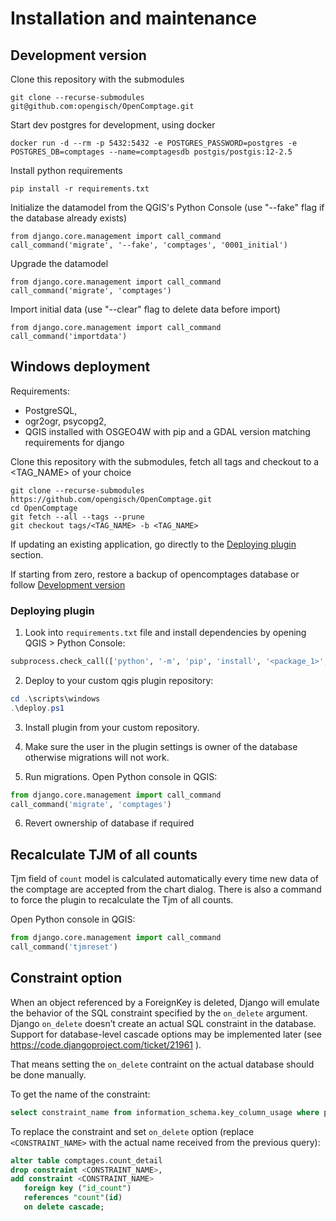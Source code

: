 # Installation and maintenance

## Development version

Clone this repository with the submodules

    git clone --recurse-submodules git@github.com:opengisch/OpenComptage.git

Start dev postgres for development, using docker

    docker run -d --rm -p 5432:5432 -e POSTGRES_PASSWORD=postgres -e POSTGRES_DB=comptages --name=comptagesdb postgis/postgis:12-2.5

Install python requirements

    pip install -r requirements.txt

Initialize the datamodel from the QGIS's Python Console (use "--fake" flag if the database already exists)

    from django.core.management import call_command
    call_command('migrate', '--fake', 'comptages', '0001_initial')

Upgrade the datamodel

    from django.core.management import call_command
    call_command('migrate', 'comptages')

Import initial data (use "--clear" flag to delete data before import)

    from django.core.management import call_command
    call_command('importdata')

## Windows deployment

Requirements:
 - PostgreSQL,
 - ogr2ogr, psycopg2,
 - QGIS installed with OSGEO4W with pip and a GDAL version matching requirements for django

Clone this repository with the submodules, fetch all tags and checkout to a <TAG_NAME> of your choice

    git clone --recurse-submodules https://github.com/opengisch/OpenComptage.git
    cd OpenComptage
    git fetch --all --tags --prune
    git checkout tags/<TAG_NAME> -b <TAG_NAME>
    
If updating an existing application, go directly to the [Deploying plugin](#deploying-plugin) section.

If starting from zero, restore a backup of opencomptages database or follow [Development version](#development-version)

### Deploying plugin

1. Look into `requirements.txt` file and install dependencies by opening QGIS > Python Console:

```python
subprocess.check_call(['python', '-m', 'pip', 'install', '<package_1>', '<package_n*>'])
```

2. Deploy to your custom qgis plugin repository:

```powershell
cd .\scripts\windows
.\deploy.ps1
```

3. Install plugin from your custom repository.

4. Make sure the user in the plugin settings is owner of the database otherwise migrations will not work.

5. Run migrations. Open Python console in QGIS:

```python
from django.core.management import call_command
call_command('migrate', 'comptages')
```

6. Revert ownership of database if required

## Recalculate TJM of all counts

Tjm field of `count` model is calculated automatically every time new data of the comptage are accepted from the chart dialog. There is also a command to force the plugin to recalculate the Tjm of all counts.

Open Python console in QGIS:

```python
from django.core.management import call_command
call_command('tjmreset')
```

## Constraint option

When an object referenced by a ForeignKey is deleted, Django will emulate the behavior of the SQL constraint specified by the `on_delete` argument. Django `on_delete` doesn’t create an actual SQL constraint in the database. Support for database-level cascade options may be implemented later (see https://code.djangoproject.com/ticket/21961 ).

That means setting the `on_delete` contraint on the actual database should be done manually.

To get the name of the constraint:

```SQL
select constraint_name from information_schema.key_column_usage where position_in_unique_constraint is not null and table_name = 'count_detail' and column_name = 'id_count'
```

To replace the constraint and set `on_delete` option (replace `<CONSTRAINT_NAME>` with the actual name received from the previous query):

```SQL
alter table comptages.count_detail 
drop constraint <CONSTRAINT_NAME>,
add constraint <CONSTRAINT_NAME>
   foreign key ("id_count")
   references "count"(id)
   on delete cascade;
```
